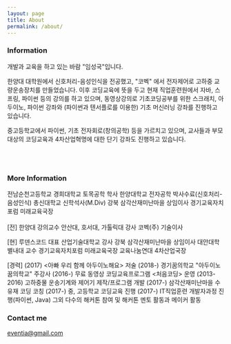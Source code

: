 ```yaml
---
layout: page
title: About
permalink: /about/
---
```


### Information

개발과 교육을 하고 있는 바람 "임성국"입니다.

한양대 대학원에서 신호처리-음성인식을 전공했고, "코벡" 에서 전자제어로 고하중 교량운송장치를 만들었습니다.
이후 코딩교육에 뜻을 두고 현재 직업훈련원에서 자바, 스프링, 파이썬 등의 강의를 하고 있으며,
동영상강의로 기초코딩공부를 위한 스크래치, 아두이노, 파이썬 강좌와 (파이썬과 텐서플로를 이용한) 기초 머신러닝 강좌를 진행하고 있습니다.

중고등학교에서 파이썬, 기초 전자회로(창의공학) 등을 가르치고 있으며, 교사들과 부모 대상의 코딩교육과 4차산업혁명에 대한 단기 강좌도 진행하고 있습니다.

<br/><br/>


### More Information
전남순천고등학교 
경희대학교 토목공학 학사
한양대학교 전자공학 박사수료(신호처리-음성인식)
총신대학교 신학석사(M.Div)
강북 삼각산재미난마을 상임이사
경기교육자치포럼 미래교육국장
<br/><br/>
[전]
한양대 강의교수
안산대, 호서대, 가톨릭대 강사
코벡(주) 기술이사

[현]
루덴스코드 대표
산업기술대학교 강사
강북 삼각산재미난마을 상임이사
대안대학 별내대 교수
경기교육자치포럼 미래교육국장
교육나눔연대 4차산업국장

[경력]
(2017) <아빠 우리 함께 아두이노해요> 저술
(2018-) 경기꿈의학교 "아두이노 꿈의학교" 주강사
(2016-) 무료 동영상 코딩교육프로그램 <처음코딩> 운영
(2013-2016) 고하중물 운송기계와 제어기 제작/프로그램 개발
(2017-) 삼각산재미난마을 수유재 코딩 코칭
(2017-) 중, 고등학교 코딩교육 진행
(2017-) IT직업훈련 개발자과정 진행(파이썬, Java)
그외 다수의 해커톤 참여 및 해커톤 멘토 활동과 메이커 활동


### Contact me

[eventia@gmail.com](mailto:eventia@gmail.com)
